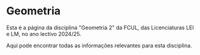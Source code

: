 # Geometria

Esta é a página da disciplina "Geometria 2" da FCUL, das Licenciaturas LEI e LM, no ano lectivo 2024/25.

Aqui pode encontrar todas as informações relevantes para esta disciplina.
